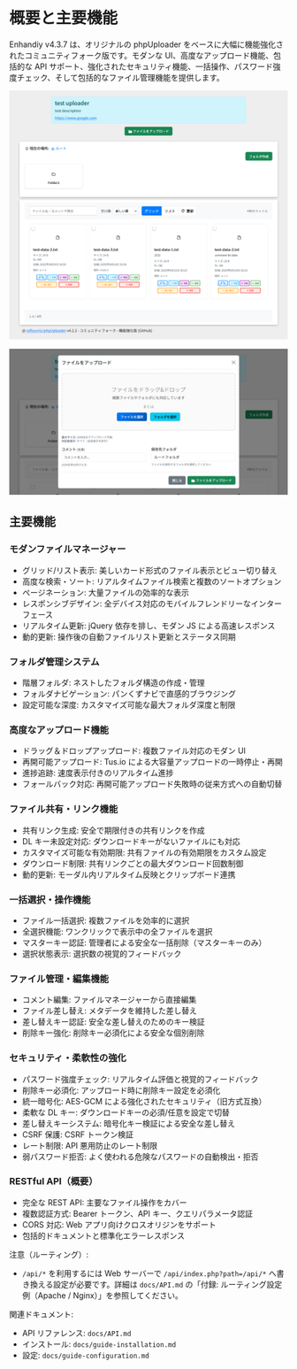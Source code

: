 # 概要と主要機能

Enhandiy v4.3.7 は、オリジナルの phpUploader をベースに大幅に機能強化されたコミュニティフォーク版です。モダンな UI、高度なアップロード機能、包括的な API サポート、強化されたセキュリティ機能、一括操作、パスワード強度チェック、そして包括的なファイル管理機能を提供します。

![cover](../image/cover.png)

![upload-form](../image/upload-form.png)

## 主要機能

### モダンファイルマネージャー
- グリッド/リスト表示: 美しいカード形式のファイル表示とビュー切り替え
- 高度な検索・ソート: リアルタイムファイル検索と複数のソートオプション
- ページネーション: 大量ファイルの効率的な表示
- レスポンシブデザイン: 全デバイス対応のモバイルフレンドリーなインターフェース
- リアルタイム更新: jQuery 依存を排し、モダン JS による高速レスポンス
- 動的更新: 操作後の自動ファイルリスト更新とステータス同期

### フォルダ管理システム
- 階層フォルダ: ネストしたフォルダ構造の作成・管理
- フォルダナビゲーション: パンくずナビで直感的ブラウジング
- 設定可能な深度: カスタマイズ可能な最大フォルダ深度と制限

### 高度なアップロード機能
- ドラッグ＆ドロップアップロード: 複数ファイル対応のモダン UI
- 再開可能アップロード: Tus.io による大容量アップロードの一時停止・再開
- 進捗追跡: 速度表示付きのリアルタイム進捗
- フォールバック対応: 再開可能アップロード失敗時の従来方式への自動切替

### ファイル共有・リンク機能
- 共有リンク生成: 安全で期限付きの共有リンクを作成
- DL キー未設定対応: ダウンロードキーがないファイルにも対応
- カスタマイズ可能な有効期限: 共有ファイルの有効期限をカスタム設定
- ダウンロード制限: 共有リンクごとの最大ダウンロード回数制御
- 動的更新: モーダル内リアルタイム反映とクリップボード連携

### 一括選択・操作機能
- ファイル一括選択: 複数ファイルを効率的に選択
- 全選択機能: ワンクリックで表示中の全ファイルを選択
- マスターキー認証: 管理者による安全な一括削除（マスターキーのみ）
- 選択状態表示: 選択数の視覚的フィードバック

### ファイル管理・編集機能
- コメント編集: ファイルマネージャーから直接編集
- ファイル差し替え: メタデータを維持した差し替え
- 差し替えキー認証: 安全な差し替えのためのキー検証
- 削除キー強化: 削除キー必須化による安全な個別削除

### セキュリティ・柔軟性の強化
- パスワード強度チェック: リアルタイム評価と視覚的フィードバック
- 削除キー必須化: アップロード時に削除キー設定を必須化
- 統一暗号化: AES-GCM による強化されたセキュリティ（旧方式互換）
- 柔軟な DL キー: ダウンロードキーの必須/任意を設定で切替
- 差し替えキーシステム: 暗号化キー検証による安全な差し替え
- CSRF 保護: CSRF トークン検証
- レート制限: API 悪用防止のレート制限
- 弱パスワード拒否: よく使われる危険なパスワードの自動検出・拒否

### RESTful API（概要）
- 完全な REST API: 主要なファイル操作をカバー
- 複数認証方式: Bearer トークン、API キー、クエリパラメータ認証
- CORS 対応: Web アプリ向けクロスオリジンをサポート
- 包括的ドキュメントと標準化エラーレスポンス

注意（ルーティング）:
- `/api/*` を利用するには Web サーバーで `/api/index.php?path=/api/*` へ書き換える設定が必要です。詳細は `docs/API.md` の「付録: ルーティング設定例（Apache / Nginx）」を参照してください。

関連ドキュメント:
- API リファレンス: `docs/API.md`
- インストール: `docs/guide-installation.md`
- 設定: `docs/guide-configuration.md`

